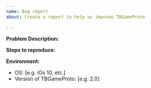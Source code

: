 ```yaml
---
name: Bug report
about: Create a report to help us improve TBGameProto

---
```


**Problem Description:**

**Steps to reproduce:**

**Environment:**
 - OS: [e.g. iOs 10, etc.]
 - Version of TBGameProto: [e.g. 2.0]